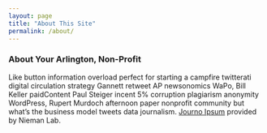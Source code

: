 ```yaml
---
layout: page
title: "About This Site"
permalink: /about/
---
```


### About Your Arlington, Non-Profit

Like button information overload perfect for starting a campfire twitterati digital circulation strategy Gannett retweet AP newsonomics WaPo, Bill Keller paidContent Paul Steiger incent 5% corruption plagiarism anonymity WordPress, Rupert Murdoch afternoon paper nonprofit community but what’s the business model tweets data journalism.  [Journo Ipsum](https://www.niemanlab.org/2011/09/introducing-journo-ipsum-for-all-your-nonsense-about-the-future-of-news-textual-needs/) provided by Nieman Lab.